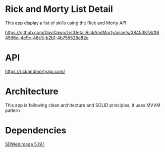 # Rick and Morty List Detail
This app display a list of skills using the Rick and Morty API

https://github.com/DaviDawn/ListDetailRickAndMorty/assets/38453878/ff64596d-4e9c-46c3-b2b1-4b755528a82e

# API
https://rickandmortyapi.com/

# Architecture
This app is following clean architecture and SOLID principles, it uses MVVM pattern

# Dependencies
[SDWebImage 5.19.1](https://github.com/SDWebImage/SDWebImage)
